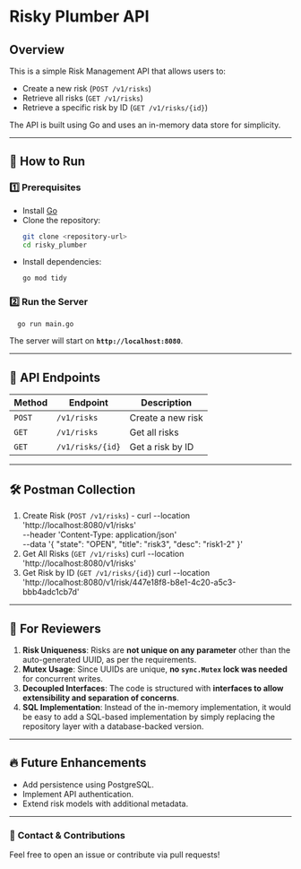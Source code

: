 # Risky Plumber API

## Overview
This is a simple Risk Management API that allows users to:
- Create a new risk (`POST /v1/risks`)
- Retrieve all risks (`GET /v1/risks`)
- Retrieve a specific risk by ID (`GET /v1/risks/{id}`)

The API is built using Go and uses an in-memory data store for simplicity.

---

## 🚀 How to Run

### **1️⃣ Prerequisites**
- Install [Go](https://golang.org/dl/)
- Clone the repository:
  ```sh
  git clone <repository-url>
  cd risky_plumber
  ```
- Install dependencies:
  ```sh
  go mod tidy
  ```

### **2️⃣ Run the Server**
```sh
  go run main.go
```
The server will start on **`http://localhost:8080`**.

---

## 📌 API Endpoints

| **Method** | **Endpoint** | **Description** |
|-----------|-------------|----------------|
| `POST` | `/v1/risks` | Create a new risk |
| `GET` | `/v1/risks` | Get all risks |
| `GET` | `/v1/risks/{id}` | Get a risk by ID |

---

## 🛠️ Postman Collection
1. Create Risk (`POST /v1/risks`) - 
curl --location 'http://localhost:8080/v1/risks' \
--header 'Content-Type: application/json' \
--data '{
    "state": "OPEN",
    "title": "risk3",
    "desc": "risk1-2"
}'
2. Get All Risks (`GET /v1/risks`)
curl --location 'http://localhost:8080/v1/risks'
3. Get Risk by ID (`GET /v1/risks/{id}`)
curl --location 'http://localhost:8080/v1/risk/447e18f8-b8e1-4c20-a5c3-bbb4adc1cb7d'

---

## 📝 For Reviewers

1. **Risk Uniqueness**: Risks are **not unique on any parameter** other than the auto-generated UUID, as per the requirements.
2. **Mutex Usage**: Since UUIDs are unique, **no `sync.Mutex` lock was needed** for concurrent writes.
3. **Decoupled Interfaces**: The code is structured with **interfaces to allow extensibility and separation of concerns**.
4. **SQL Implementation**: Instead of the in-memory implementation, it would be easy to add a SQL-based implementation by simply replacing the repository layer with a database-backed version.

---

## 🔥 Future Enhancements
- Add persistence using PostgreSQL.
- Implement API authentication.
- Extend risk models with additional metadata.

---

### 🎯 **Contact & Contributions**
Feel free to open an issue or contribute via pull requests!
